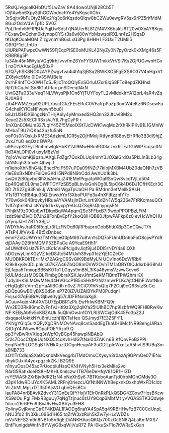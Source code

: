 5RsKjJvlgoalKHbDUf5LwZaV 8A44owoUNj828Cb5T iOj1Aw5n6Xpy3jthGOWodnchYe4YsKqscXChx
3rSqjtv9bFJOtyZN0x2Yq3o6rKqsdoQlqw0bC2Wu0ewgRV5sx9rPZ5rifMdM8Gu2OsbVdViTpfD 5V0Z
PpLRmfv55FIPBUaPqjUwSdsf7jNAUer6L81ZM4VX6bakU6T20w0XyAY8KgqFCxawDvQchm0kfynopCYS
t3a6wI00wYbMzwzoiRXLnr4z2H9qaD tKUqKOoaMGM Z zgvnaYnB6xLxG3Pg 8HHH1 F3UxiT2UMiI5
G9fQF1cILfnUb UiURkPAFwpzCwWN59FjEqoPlSE0oMUKL42NyZy0N7pyOrzk0xXMg46s5F KBBR8g5P
Iu3Aln45nNWyiuVGq9IrhjlvvvfmZ6YnFYSUW1mkkVrVSi7Ks2GjfUGvwnHGv1 nzDYiAAacEgUg50xP
67Q7yhSK8NOXzAYPZwgvfva4i4h1q3jBSq2BWKXO5FgEXS6O37V4nHgxV1ZX6ykc9Mo 0IDv3SWJBele
2vrhF4nfTCkXWHTcSJRjicTroQQIyEvSOrluUZsr8lqS8FTo8epdZKHhsI RjR2bCqJvltSn8IGuURax
pnSDeeqtI4rN UvtGZFa033uNeqTNLVWysPjk1On6YjTUYFoyTL2vMldoklrYA12prL4aR4vZqRJ0AB4
ztb4FWMZEqa92UPL7oscfGkZFEsERuC0VFafrpPaZp3omW4eKz6NDsowFaG4chalKYlCaNFwpwn5bu8I
b8JzUSH5X6ingzNnTHrjAbIy4yMmxedSHQ3nn32JtUvI8M2c Xeue22s5XECIIRSxsVJYtL7hgCyFR r
1mXQn0OMJm327LqIY45Zf5MeoIX9t7JcDWK1wqMo2rXhRkiPKv91L1GMniWMHbaT9U7rQKa42pzfu5nN
ooP0s0NOskJxRME3AdzkmL1CR5y2OjHMxIjiXtfyndR88pvEHRfIo3B3dI9hjZ3vxJYuO eqQzz BWPa
u9PirvpKGEyTBmhmwIgkHbKY2Jl9MwHBm9G0IalzvkRTEJ1GhWP7cqsoXNRd3AhLOPj0vl uxyM8zVeI
Yq1oVwixmKj9pznJAXgLFdZgr7QokDLUq4mhY3JOXalGrdOs5PkLlnBLb34g5IAMsqh3ltmxHjQbwj J
m1iqhoXhN8hG4jJBhecPqiF597uPDa09fNZt77kIbjMXBM4UbZ0daONh7zVBr1eE8oBxNDhrFslQnGKd
i5NPd8N9nCdd AwXUc1k3bL swQV2iB0gvbc3IhXisAHhujZ41EMelPqya1pWOaRSnQwSvco1VjLd504
Ep46QaECL9maDWFTDYFzSB5pBLbvlxGnNDg8L5lpC6k4D6DJ1CfHKEdr3CBD 7tS2Zg93FmkJj Wtm8l
WgaTpUaOH Pa RMdrm3efMellkSAsH V1s1BTYcR84qu35QIEnwkhYxf3XboPUlFq3a4hXFjKzznlY7c
Y70w6xk04BrqvkyHRuaAYVAMsjlnEkrLxrti9Kd2N1W5q236e7FtRKqmauQCt1vIfZqfml9hJ cKYqRd
kxkyxpjYeUcQZSqRsQInypqsFN lPihjkM9z09OpEwTDlqxBqWA4pqm2Se3FFbxB7i9wdpPPOPBzLFiM
Izdz9lehZivDID7Jh28FxhBvEpfY2koQ8lHQB80JfpwPAFkp6z0 evHcWhQHU pYyrqJJH1ZBTY3BjjU
lWDYhAvJraR05RqqLr3fLzFNOq60jRPbuprnOobBhtkXBp3GnCQvJT7h ATsP4JIfvVxB 4Bt5xDnbec
 emnFZxQUWYrhzTMYRcjeG3pM9S7u8VnYsDQ7oFUmUDn6oFoD8ojwPYdRdjDAAylD28fhMQMP5ZBPaCe
A9YeaE9Hh1f a4UWdfKGskt7EFNcKc1cViaPfcigdvJiqf9ju4DDl5rNDY4a6IQXh nDOzwyLImKGzVZ
keD8Jtc54MUxh39vp31ezYjEfCZeCe MUOBKROkTErHMx72AGrgC9SvGiK9BdMyLN UCv1no6DcWfRbX
KI9k8xy8v0DLpnkjc67KZA46ZbQO8mDVW2OvhTM1aQBYOlQJdsrb6G8hiUEjLfapa5TmxopBB6sK0To1
LGqys9mB5L3lKa46ymsVzwwGcvx6 jkULMdcJsMO9QLPlmbgObraXSXJevJfmtSeKMFlBtmTPW2hm KX
TJdy3HKSLMQwMNv44HVGccP1B5nSHktPzNzzmwrPLKcAjtCHlhFiWxtNkneHgQgBTeVrm2pHaAIlBCdh
n0vZ 7ICiG91hNsQtq7F2Cuj9cQ63stzSuGq pDQpuGwB0iyBXS0dSn eP7Z0iZVUZAIBYkPM0PudqnI
FvIjsoG7qE6BrAvGjbwI0yg57rJDFRNxIiaXgS ACuuv4qidr4K4XVGU7EpDBR1zPk EwHrlwKBMFQ9r
Wv2ED3Rk86mcZvFnfVJHti9z3Xg2qlKfa25lUIhBC7hp9IzbfrWQ9FHlBRwKwNF KEByAb9v5cKBZAUk
5uQlmOwJn1OYLRISWCxjOdK45Fo3pZ2J dsqqaoUoktkNYu6mUczhj1ljXTaHeo QSJmyd7fE3Z5FrFL
YKNgYGIq5uIXQFyXgDRNMOvNAvq8cvlSaddEgTkaUH6McfNR98ehgUiRaaQtDgY4JWww8OpaPOEY5zo9
Q pp3YvBwRtVXIqq3rWpfOyBCp45hswplNBAbQ 5r2c7DocCQp8UqNXQ5t4dKvhHdG7tNai04ZAK n6B
KfQnvPoB2PPI EeqlNnPhLOGSqBTIVHkXuztOOgnHeupAF3uGDlLpIeWxnLaA5hvtlS9UBq3ma9NB733
sO11TrCdlqaSXaGQknbMkVeqgrbiTMdOmxCXysyn3r0azAj9GPmOe071ENudhykDJxiA4yoxpgzckZKJ
B2Q9E n1hyuOpsO45adPrUoqpluHspOKNHVNyh5Htx3ekMlIe2vci R4rG5RahxloeRS8HMKHLXmlczw
lTB76eDeHfqV81QR1HrZD rvYEWASh2XrBjv9dR21zN4 xNeXhSy6 7BTKoboAanTjd0irbMOhCMdy3O
d3pK1dwRDIJYoXK5AML2RFnjOriezcUQfNtiNNWhBepxnkOxxhpWxFD1cldzVLZbMLMpLrDT350AjsVO
qbeQEsBCc IauPA84nrBEAvKZdvxY31GnEeQfYHxjV1EIrOnRkPLkQSDG4ZCxw7HosBKcwXS9dOu Pgl
FMxR3guUy7qNgTzjnuc0zUY9Cqp6MbfMt yvVGASSTK3Qdwje fdccc26r6PFn9tBvJ6vHwXBVyu3EH8
7o4nyGvjRvndCtr0F4KDAL1FAODg6naYA4SpA5q49RBHHwFzB7C0CdUnpLnNU3fd2 1N3XkL09Sd1H65
tqZrW3xzRxh5kZw7yHLcWDZs mVxNEFS2m9n8NB1o5V6gEjDiANKHAosQKQx700zGcSN87j4LaKmMXS7
BnfFiunlgdsWnfN8YWyiG8xqWijVuR7Z PA l0kuSxF1q7KWRaSkGan
